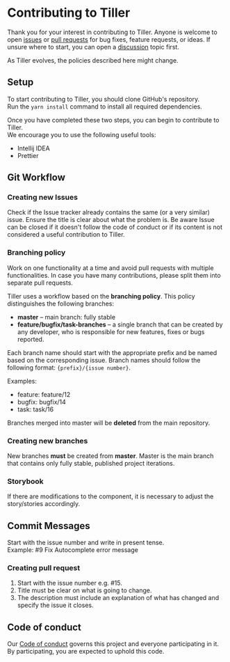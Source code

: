 # Contributing to Tiller

Thank you for your interest in contributing to Tiller. Anyone is welcome to open [issues](https://github.com/croz-ltd/tiller/issues) or
[pull requests](https://github.com/croz-ltd/tiller/pulls) for bug fixes, feature requests, or ideas. If unsure where to start, you can open a
[discussion](https://github.com/croz-ltd/tiller/discussions) topic first.

As Tiller evolves, the policies described here might change.

## Setup

To start contributing to Tiller, you should clone GitHub's repository.<br>
Run the `yarn install` command to install all required dependencies.

Once you have completed these two steps, you can begin to contribute to Tiller.<br>
We encourage you to use the following useful tools:

- Intellij IDEA<br>
- Prettier

## Git Workflow

### Creating new Issues
Check if the Issue tracker already contains the same (or a very similar) issue.
Ensure the title is clear about what the problem is.
Be aware Issue can be closed if it doesn't follow the code of conduct or if its content is not considered a useful contribution to Tiller.

### Branching policy

Work on one functionality at a time and avoid pull requests with multiple functionalities.
In case you have many contributions, please split them into separate pull requests.

Tiller uses a workflow based on the **branching policy**.
This policy distinguishes the following branches:

- **master** – main branch: fully stable
- **feature/bugfix/task-branches** – a single branch that can be created by any developer, who is responsible for new features, fixes or bugs reported.
 
Each branch name should start with the appropriate prefix and be named based on the corresponding issue. Branch names should follow the following format: `{prefix}/{issue number}`.

Examples:

- feature: feature/12
- bugfix: bugfix/14
- task: task/16

Branches merged into master will be **deleted** from the main repository.

    
### Creating new branches

New branches **must** be created from **master**.
Master is the main branch that contains only fully stable, published project iterations.

### Storybook
If there are modifications to the component, it is necessary to adjust the story/stories accordingly.

## Commit Messages

Start with the issue number and write in present tense. <br>
Example: #9 Fix Autocomplete error message

### Creating pull request
1. Start with the issue number e.g. #15.
2. Title must be clear on what is going to change.
3. The description must include an explanation of what has changed and specify the issue it closes.

## Code of conduct

Our [Code of conduct](./CODE_OF_CONDUCT.md) governs this project and everyone participating in it. By participating, you are expected to uphold this code.
